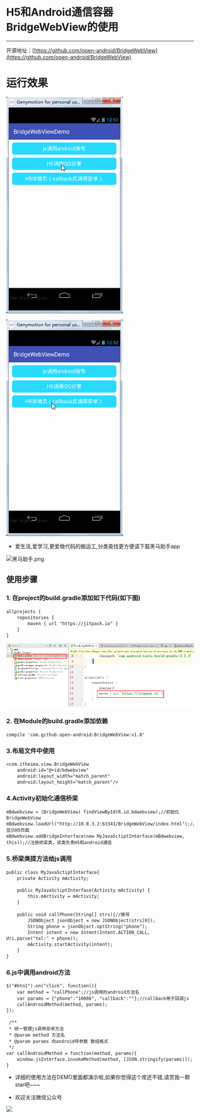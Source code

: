 # H5和Android通信容器BridgeWebView的使用
---
开源地址：[https://github.com/open-android/BridgeWebView](https://github.com/open-android/BridgeWebView)

# 运行效果

![](screenshot1.gif)


![](screenshot2.gif)

* 爱生活,爱学习,更爱做代码的搬运工,分类查找更方便请下载黑马助手app


![黑马助手.png](http://upload-images.jianshu.io/upload_images/4037105-f777f1214328dcc4.png?imageMogr2/auto-orient/strip%7CimageView2/2/w/1240)

## 使用步骤

### 1. 在project的build.gradle添加如下代码(如下图)

	allprojects {
	    repositories {
	        maven { url "https://jitpack.io" }
	    }
	}

![](build_project.png)
	

	
### 2. 在Module的build.gradle添加依赖

    compile 'com.github.open-android:BridgeWebView:v1.0'

### 3.布局文件中使用

	<com.itheima.view.BridgeWebView
		android:id="@+id/bdwebview"
		android:layout_width="match_parent"
		android:layout_height="match_parent"/>

### 4.Activity初始化通信桥梁

	mBdwebview = (BridgeWebView) findViewById(R.id.bdwebview);//初始化BridgeWebView
	mBdwebview.loadUrl("http://10.0.3.2:63343/BridgeWebView/index.html");//显示H5页面
	mBdwebview.addBridgeInterface(new MyJavaSctiptInterface(mBdwebview, this));//注册桥梁类，该类负责H5和android通信

### 5.桥梁类提方法给js调用
	
   	public class MyJavaSctiptInterface{
        private Activity mActivity;

        public MyJavaSctiptInterface(Activity mActivity) {
            this.mActivity = mActivity;
        }

        public void callPhone(String[] strs){//拨号
            JSONObject jsonObject = new JSONObject(strs[0]);
            String phone = jsonObject.optString("phone");
            Intent intent = new Intent(Intent.ACTION_CALL, Uri.parse("tel:" + phone));
            mActivity.startActivity(intent);
        }
    }

### 6.js中调用android方法

	$("#btn1").on("click", function(){
        var method = "callPhone";//js调用的android方法名
        var params = {"phone":"10086", "callback":""};//callback用于回调js
        callAndroidMethod(method, params);
    });

	 /**
     * 统一管理js调用安卓方法
     * @param method 方法名
     * @param params 向android传参数 数组格式
     */
    var callAndroidMethod = function(method, params){
        window.jsInterface.invokeMethod(method, [JSON.stringify(params)]);
    }
    
    
* 详细的使用方法在DEMO里面都演示啦,如果你觉得这个库还不错,请赏我一颗star吧~~~

* 欢迎关注微信公众号

![](http://upload-images.jianshu.io/upload_images/4037105-8f737b5104dd0b5d.png?imageMogr2/auto-orient/strip%7CimageView2/2/w/1240)    
